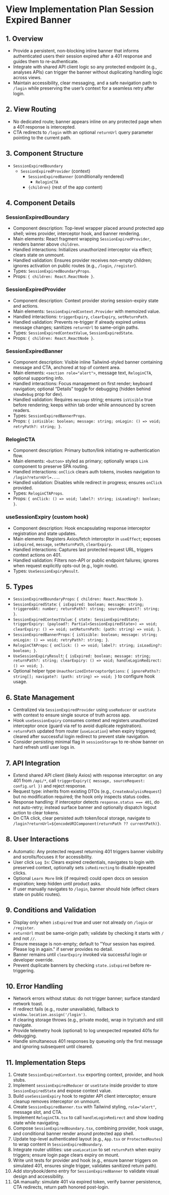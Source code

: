 # View Implementation Plan Session Expired Banner

## 1. Overview
- Provide a persistent, non-blocking inline banner that informs authenticated users their session expired after a 401 response and guides them to re-authenticate.
- Integrate with shared API client logic so any protected endpoint (e.g., analyses APIs) can trigger the banner without duplicating handling logic across views.
- Maintain accessibility, clear messaging, and a safe navigation path to `/login` while preserving the user’s context for a seamless retry after login.

## 2. View Routing
- No dedicated route; banner appears inline on any protected page when a 401 response is intercepted.
- CTA redirects to `/login` with an optional `returnUrl` query parameter pointing to the current path.

## 3. Component Structure
- `SessionExpiredBoundary`
  - `SessionExpiredProvider` (context)
    - `SessionExpiredBanner` (conditionally rendered)
      - `ReloginCTA`
    - `{children}` (rest of the app content)

## 4. Component Details
### SessionExpiredBoundary
- Component description: Top-level wrapper placed around protected app shell; wires provider, interceptor hook, and banner rendering.
- Main elements: React fragment wrapping `SessionExpiredProvider`, renders banner above `children`.
- Handled interactions: Initializes unauthorized interceptor via effect; clears state on unmount.
- Handled validation: Ensures provider receives non-empty children; ignores activation on public routes (e.g., `/login`, `/register`).
- Types: `SessionExpiredBoundaryProps`.
- Props: `{ children: React.ReactNode }`.

### SessionExpiredProvider
- Component description: Context provider storing session-expiry state and actions.
- Main elements: `SessionExpiredContext.Provider` with memoized value.
- Handled interactions: `triggerExpiry`, `clearExpiry`, `setReturnPath`.
- Handled validation: Prevents re-trigger if already expired unless message changes; sanitizes `returnUrl` to same-origin paths.
- Types: `SessionExpiredContextValue`, `SessionExpiredState`.
- Props: `{ children: React.ReactNode }`.

### SessionExpiredBanner
- Component description: Visible inline Tailwind-styled banner containing message and CTA, anchored at top of content area.
- Main elements: `<section role="alert">`, message text, `ReloginCTA`, optional supporting info.
- Handled interactions: Focus management on first render; keyboard navigation; optional “Details” toggle for debugging (hidden behind `showDebug` prop for dev).
- Handled validation: Requires `message` string; ensures `isVisible` true before rendering; keeps within tab order while announced by screen readers.
- Types: `SessionExpiredBannerProps`.
- Props: `{ isVisible: boolean; message: string; onLogin: () => void; retryPath?: string; }`.

### ReloginCTA
- Component description: Primary button/link initiating re-authentication flow.
- Main elements: `<button>` styled as primary; optionally wraps `Link` component to preserve SPA routing.
- Handled interactions: `onClick` clears auth tokens, invokes navigation to `/login?returnUrl=...`.
- Handled validation: Disables while redirect in progress; ensures `onClick` provided.
- Types: `ReloginCTAProps`.
- Props: `{ onClick: () => void; label?: string; isLoading?: boolean; }`.

### useSessionExpiry (custom hook)
- Component description: Hook encapsulating response interceptor registration and state updates.
- Main elements: Registers Axios/fetch interceptor in `useEffect`; exposes `isExpired`, `message`, `setReturnPath`, `clearExpiry`.
- Handled interactions: Captures last protected request URL, triggers context actions on 401.
- Handled validation: Filters non-API or public endpoint failures; ignores when request explicitly opts-out (e.g., login route).
- Types: `UseSessionExpiryResult`.

## 5. Types
- `SessionExpiredBoundaryProps`: `{ children: React.ReactNode }`.
- `SessionExpiredState`: `{ isExpired: boolean; message: string; triggeredAt: number; returnPath?: string; sourceRequest?: string; }`.
- `SessionExpiredContextValue`: `{ state: SessionExpiredState; triggerExpiry: (payload?: Partial<SessionExpiredState>) => void; clearExpiry: () => void; setReturnPath: (path: string) => void; }`.
- `SessionExpiredBannerProps`: `{ isVisible: boolean; message: string; onLogin: () => void; retryPath?: string; }`.
- `ReloginCTAProps`: `{ onClick: () => void; label?: string; isLoading?: boolean; }`.
- `UseSessionExpiryResult`: `{ isExpired: boolean; message: string; returnPath?: string; clearExpiry: () => void; handleLoginRedirect: () => void; }`.
- Optional helper type `UnauthorizedInterceptorOptions`: `{ ignorePaths?: string[]; navigate?: (path: string) => void; }` to configure hook usage.

## 6. State Management
- Centralized via `SessionExpiredProvider` using `useReducer` or `useState` with context to ensure single source of truth across app.
- Hook `useSessionExpiry` consumes context and registers unauthorized interceptor once (guard via ref to avoid duplicate registration).
- `returnPath` updated from router (`useLocation`) when expiry triggered; cleared after successful login redirect to prevent stale navigation.
- Consider persisting minimal flag in `sessionStorage` to re-show banner on hard refresh until user logs in.

## 7. API Integration
- Extend shared API client (likely Axios) with response interceptor: on any 401 from `/api/*`, call `triggerExpiry({ message, sourceRequest: config.url })` and reject response.
- Request type: inherits from existing DTOs (e.g., `CreateAnalysisRequest`) but no modification required; the hook only inspects status codes.
- Response handling: if interceptor detects `response.status === 401`, do not auto-retry; instead surface banner and optionally dispatch logout action to clear tokens.
- On CTA click, clear persisted auth token/local storage, navigate to `/login?returnUrl=${encodeURIComponent(returnPath ?? currentPath)}`.

## 8. User Interactions
- Automatic: Any protected request returning 401 triggers banner visibility and scrolls/focuses it for accessibility.
- User click `Log In`: Clears expired credentials, navigates to login with preserved context, optionally sets `isRedirecting` to disable repeated clicks.
- Optional `Learn More` link (if required) could open docs on session expiration; keep hidden until product asks.
- If user manually navigates to `/login`, banner should hide (effect clears state on public routes).

## 9. Conditions and Validation
- Display only when `isExpired` true and user not already on `/login` or `/register`.
- `returnUrl` must be same-origin path; validate by checking it starts with `/` and not `//`.
- Ensure message is non-empty; default to "Your session has expired. Please log in again." if server provides no detail.
- Banner remains until `clearExpiry` invoked via successful login or developer override.
- Prevent duplicate banners by checking `state.isExpired` before re-triggering.

## 10. Error Handling
- Network errors without status: do not trigger banner; surface standard network toast.
- If redirect fails (e.g., router unavailable), fallback to `window.location.assign('/login')`.
- If clearing storage throws (e.g., private mode), wrap in try/catch and still navigate.
- Provide telemetry hook (optional) to log unexpected repeated 401s for debugging.
- Handle simultaneous 401 responses by queueing only the first message and ignoring subsequent until cleared.

## 11. Implementation Steps
1. Create `SessionExpiredContext.tsx` exporting context, provider, and hook stubs.
2. Implement `sessionExpiredReducer` or `useState` inside provider to store `SessionExpiredState` and expose context value.
3. Build `useSessionExpiry` hook to register API client interceptor; ensure cleanup removes interceptor on unmount.
4. Create `SessionExpiredBanner.tsx` with Tailwind styling, `role="alert"`, message slot, and CTA.
5. Implement `ReloginCTA.tsx` to call `handleLoginRedirect` and show loading state while navigating.
6. Compose `SessionExpiredBoundary.tsx`, combining provider, hook usage, and conditional banner render around protected app shell.
7. Update top-level authenticated layout (e.g., `App.tsx` or `ProtectedRoutes`) to wrap content in `SessionExpiredBoundary`.
8. Integrate router utilities: use `useLocation` to set `returnPath` when expiry triggers; ensure login page clears expiry on mount.
9. Write unit tests for provider and hook (e.g., ensure banner triggers on simulated 401, ensures single trigger, validates sanitized return path).
10. Add storybook/demo entry for `SessionExpiredBanner` to validate visual design and accessibility.
11. QA manually: simulate 401 via expired token, verify banner persistence, CTA redirects, return path honored post-login.


